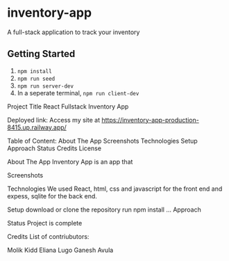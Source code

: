 # inventory-app
A full-stack application to track your inventory

## Getting Started

1. `npm install`
2. `npm run seed`
3. `npm run server-dev`
4. In a seperate terminal, `npm run client-dev`

Project Title
React Fullstack Inventory App

Deployed link:
Access my site at https://inventory-app-production-8415.up.railway.app/

Table of Content:
About The App
Screenshots
Technologies
Setup
Approach
Status
Credits
License


About The App
Inventory App is an app that 

Screenshots



Technologies
We used React, html, css and javascript for the front end and expess, sqlite for the back end.

Setup
download or clone the repository
run npm install
...
Approach


Status
Project is complete

Credits
List of contriubutors:

Molik Kidd
Eliana Lugo
Ganesh Avula


